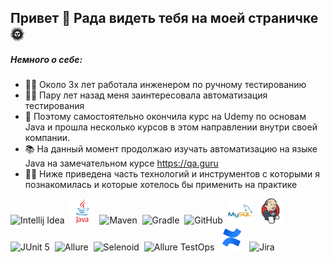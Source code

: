 ## Привет 👋 Рада видеть тебя на моей страничке :sun_with_face:

##### Немного о себе:

 - :technologist: Около 3х лет работала инженером по ручному тестированию
 - :astronaut: Пару лет назад меня заинтересовала автоматизация тестирования
 - :green_book: Поэтому самостоятельно окончила курс на Udemy по основам Java и прошла несколько курсов в этом направлении внутри своей компании.
 - :books:  На данный момент продолжаю изучать автоматизацию на языке Java на замечательном курсе https://qa.guru
 - :woman_student: Ниже приведена часть технологий и инструментов с которыми я познакомилась и которые хотелось бы применить на практике

<div>
  <img src="https://img.icons8.com/color/48/000000/intellij-idea.png" title="Intellij Idea" alt="Intellij Idea" width="40" height="40"/>&nbsp; 
  <img src="https://github.com/devicons/devicon/blob/master/icons/java/java-original-wordmark.svg" title="Java" alt="Java" width="40" height="40"/>&nbsp;
  <img src="https://www.svgrepo.com/show/354051/maven.svg" title="Maven"  alt="Maven" width="40" height="40"/>&nbsp;
  <img src="https://www.vectorlogo.zone/logos/gradle/gradle-ar21.png" title="Gradle"  alt="Gradle" width="60" height="40"/>&nbsp;
  <img src="https://img.icons8.com/glyph-neue/344/github.png" title="GitHub" alt="GitHub" width="40" height="40"/>&nbsp;
  <img src="https://github.com/devicons/devicon/blob/master/icons/mysql/mysql-original-wordmark.svg" title="MySQL"  alt="MySQL" width="40" height="40"/>&nbsp;
  <img src="https://github.com/devicons/devicon/blob/master/icons/jenkins/jenkins-original.svg"  title="Jenkins" alt="Jenkins" width="40" height="40"/>&nbsp;
  <img src="https://miro.medium.com/max/1400/1*J8sjpKQJswCKiPUYVefbgQ.jpeg" title="JUnit 5" alt="JUnit 5" width="60" height="40"/>&nbsp;
  <img src="https://images.opencollective.com/allure-report/f14e715/logo/256.png" title="Allure" alt="Allure" width="40" height="40"/>&nbsp;
  <img src="https://avatars.githubusercontent.com/u/26328913?s=400&v=4" title="Selenoid" alt="Selenoid" width="50" height="40"/>&nbsp;
  <img src="https://plugins.jetbrains.com/files/12513/183932/icon/pluginIcon.svg" title="Allure TestOps" alt="Allure TestOps" width="40" height="40"/>&nbsp;
  <img src="https://github.com/devicons/devicon/blob/master/icons/confluence/confluence-original.svg" title="Confluence" alt="Confluence" width="40" height="40"/>&nbsp;
  <img src="https://img.icons8.com/color/96/jira.png" title="Jira" alt="Jira" width="40" height="40"/> 
</div>




  
